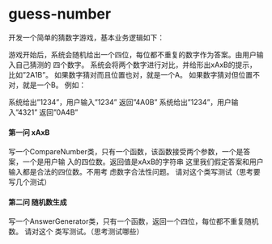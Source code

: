 # guess-number
开发一个简单的猜数字游戏，基本业务逻辑如下：

游戏开始后，系统会随机给出一个四位，每位都不重复的数字作为答案。由用户输入自己猜测的
四个数字。
系统会将两个数字进行对比，并给形出xAxB的提示， 比如”2A1B”。
如果数字猜对而且位置也对，就是一个A。
如果数字猜对但位置不对，就是一个B。
例如：

系统给出”1234”，用户输入”1234”
返回”4A0B”
系统给出”1234”，用户输入”4321”
返回”0A4B”


#### 第一问 xAxB

写一个CompareNumber类，只有一个函数，该函数接受两个参数，一个是答案，一个是用户输
入的四位数。返回值是xAxB的字符串 这里我们假定答案和用户输入都是合法的四位数。不用考
虑数字合法性问题。 请对这个类写测试（思考要写几个测试）

#### 第二问 随机数生成

写一个AnswerGenerator类，只有一个函数，返回一个四位，每位都不重复随机数。 请对这个
类写测试。（思考测试哪些）